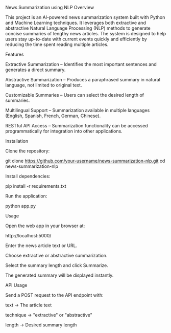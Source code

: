 News Summarization using NLP
Overview

This project is an AI-powered news summarization system built with Python and Machine Learning techniques.
It leverages both extractive and abstractive Natural Language Processing (NLP) methods to generate concise summaries of lengthy news articles. The system is designed to help users stay up-to-date with current events quickly and efficiently by reducing the time spent reading multiple articles.

Features

Extractive Summarization – Identifies the most important sentences and generates a direct summary.

Abstractive Summarization – Produces a paraphrased summary in natural language, not limited to original text.

Customizable Summaries – Users can select the desired length of summaries.

Multilingual Support – Summarization available in multiple languages (English, Spanish, French, German, Chinese).

RESTful API Access – Summarization functionality can be accessed programmatically for integration into other applications.

Installation

Clone the repository:

git clone https://github.com/your-username/news-summarization-nlp.git
cd news-summarization-nlp


Install dependencies:

pip install -r requirements.txt


Run the application:

python app.py

Usage

Open the web app in your browser at:

http://localhost:5000/


Enter the news article text or URL.

Choose extractive or abstractive summarization.

Select the summary length and click Summarize.

The generated summary will be displayed instantly.

API Usage

Send a POST request to the API endpoint with:

text → The article text

technique → "extractive" or "abstractive"

length → Desired summary length
